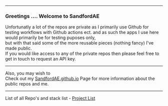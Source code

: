 ***
### Greetings ....  Welcome to SandfordAE

Unfortunatly a lot of the repos are private as I primarily use Github for testing workflows with Github actions ect.
and as such the apps I use here would primarily be for testing puposes only,  
but with that said some of the more reusable pieces (nothing fancy) I've made public.  
If you would like access to any of the private repos then please feel free to get in touch to request an API key.  

***

Also, you may wish to  
Check out my [SandfordAE.github.io](https://sandfordae.github.io/) Page for more information about the public repos and me.

***

List of all Repo's and stack list - [Project List](https://github.com/SandfordAE/Aluminium)


